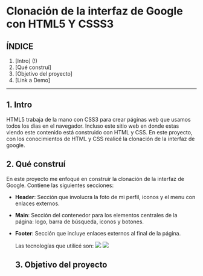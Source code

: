 # Clonación de la interfaz de Google con HTML5 Y CSSS3

## **ÍNDICE**

1. [Intro] (!)
2. [Qué construí]
3. [Objetivo del proyecto]
4. [Link a Demo]

****

## 1. Intro
HTML5 trabaja de la mano con CSS3 para crear páginas web que usamos todos los días en el navegador. Incluso este sitio web en donde estas viendo este contenido está construido con HTML y CSS. En este proyecto, con los conocimientos de HTML y CSS realicé la clonación de la interfaz de google.

## 2. Qué construí
En este proyecto me enfoqué en construir la clonación de la interfaz de Google.
Contiene las siguientes secciones:
* **Header**: Sección que involucra la foto de mi perfil, iconos y el menu con enlaces externos.
* **Main**: Sección del contenedor para los elementos centrales de la página: logo, barra de búsqueda, iconos y botones.
* **Footer**: Sección que incluye enlaces externos al final de la página.

  Las tecnologías que utilicé son: <img src ="  https://img.shields.io/badge/CSS3-1572B6?style=for-the-badge&logo=css3&logoColor=white" />   <img src ="https://img.shields.io/badge/HTML5-E34F26?style=for-the-badge&logo=html5&logoColor=white" />

  ## 3. Objetivo del proyecto

